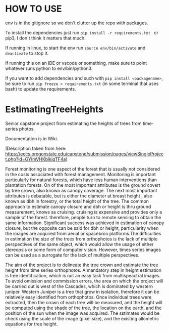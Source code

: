 # HOW TO USE
env is in the gitignore so we don't clutter up the repo with packages. 

To install the dependencies just run ```pip install -r requirements.txt ``` or pip3, I don't think it matters that much.

If running in linux, to start the env run ```source env/bin/activate``` and ```deactivate``` to stop it.

If running this on an IDE or vscode or something, make sure to point whatever runs python to env/bin/python3.

If you want to add dependencies and such with ```pip install <packagename>```, be sure to run ```pip freeze > requirements.txt``` (in some terminal that uses bash) to update the requirements.


# EstimatingTreeHeights
Senior capstone project from estimating the heights of trees from time-series photos.

Documentation is in Wiki.

(Description taken from here: https://eecs.oregonstate.edu/capstone/submission/pages/viewSingleProject.php?id=GYImVHKbikjqTF4a)


  Forest monitoring is one aspect of the forest that is usually not considered in the costs associated with forest management. Monitoring is important particularly for natural forests, which have less human interventions than plantation forests. On of the most important attributes is the ground covert by tree crown, also known as canopy coverage. The next most important attributes is debatable, but is either the diameter at breast height , also known as dbh in forestry, or the total height of the tree. The common approach to estimate canopy closure and dbh or height is thru ground measurement, knows as cruising. cruising is expensive and provides only a sample of the forest. therefore, people turn to remote sensing to obtain the same information. Significant success was achieved in estimation of canopy closure, but the opposite can be said for dbh or height, particularity when the images are acquired from aerial or spacebron platforms.The difficulties in estimation the size of the trees from orthophotos is the lack of multiple perspectives of the same object, which would allow the usage of either stereopsis or some form of computer vision. However, times series images can be used as a surrogate for the lack of multiple perspectives.
  
  
  The aim of the project is to delineate the tree crown and estimate the tree height from time series orthophotos. A mandatory step in height estimation is tree identification, which is not an easy task from multispeactral images. To avoid omission and commission errors, the area on which the project will be carried out is west of the Cascades, which is dominated by western juniper. Western Juniper is a tree that grow in isolation, therefore it can be relatively easy identified from orthophotos. Once individual trees were extracted, then the crown of each tree will be measured, and the height will be computed using the shade of the tree, the location on the earth, and the position of the sun when the image was acquired. The sstimates would be check using the scale of the image (pixel size), and the existing allometric equations for tree height.
